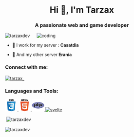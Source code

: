 <h1 align="center">Hi 👋, I'm Tarzax</h1>
<h3 align="center">A passionate web and game developer</h3>

<img align="right" alt="coding" width="400" src="https://miro.medium.com/max/1400/1*vJjJ3Mdok6Rvxx85IIRqBQ.gif">

<p align="left"> <img src="https://komarev.com/ghpvc/?username=tarzaxdev&label=Profile%20views&color=f95d5d&style=flat" alt="tarzaxdev" /> </p>

- 🌵 I work for my server : **Casatdia**

- 🌿 And my other server **Erania**

<h3 align="left">Connect with me:</h3>
<p align="left">
<a href="https://www.youtube.com/c/tarzax_" target="blank"><img align="center" src="https://raw.githubusercontent.com/rahuldkjain/github-profile-readme-generator/master/src/images/icons/Social/youtube.svg" alt="tarzax_" height="30" width="40" /></a>
</p>

<h3 align="left">Languages and Tools:</h3>
<p align="left"> <a href="https://www.w3schools.com/css/" target="_blank" rel="noreferrer"> <img src="https://raw.githubusercontent.com/devicons/devicon/master/icons/css3/css3-original-wordmark.svg" alt="css3" width="40" height="40"/> </a> <a href="https://www.w3.org/html/" target="_blank" rel="noreferrer"> <img src="https://raw.githubusercontent.com/devicons/devicon/master/icons/html5/html5-original-wordmark.svg" alt="html5" width="40" height="40"/> </a> <a href="https://www.php.net" target="_blank" rel="noreferrer"> <img src="https://raw.githubusercontent.com/devicons/devicon/master/icons/php/php-original.svg" alt="php" width="40" height="40"/> </a> <a href="https://svelte.dev" target="_blank" rel="noreferrer"> <img src="https://upload.wikimedia.org/wikipedia/commons/1/1b/Svelte_Logo.svg" alt="svelte" width="40" height="40"/> </a> </p>

<p>&nbsp;<img align="center" src="https://github-readme-stats.vercel.app/api?username=tarzaxdev&show_icons=true&locale=en" alt="tarzaxdev" /></p>

<p><img align="center" src="https://github-readme-streak-stats.herokuapp.com/?user=tarzaxdev&" alt="tarzaxdev" /></p>
